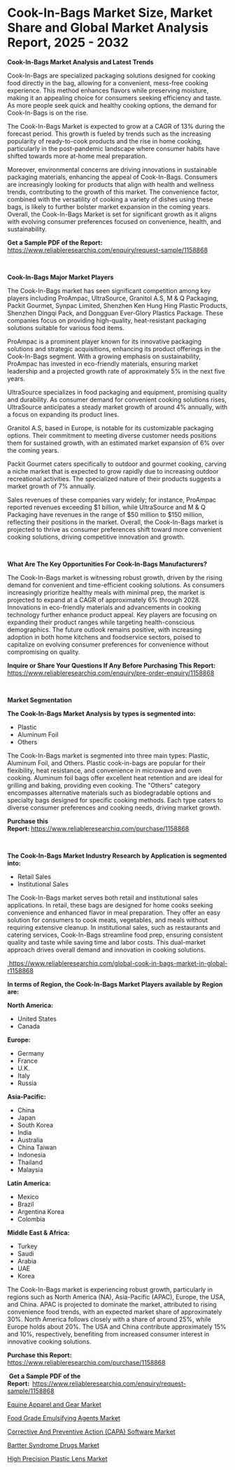 <p><h1>Cook-In-Bags Market Size, Market Share and Global Market Analysis Report, 2025 - 2032</h1></p><p><strong>Cook-In-Bags Market Analysis and Latest Trends</strong></p>
<p><p>Cook-In-Bags are specialized packaging solutions designed for cooking food directly in the bag, allowing for a convenient, mess-free cooking experience. This method enhances flavors while preserving moisture, making it an appealing choice for consumers seeking efficiency and taste. As more people seek quick and healthy cooking options, the demand for Cook-In-Bags is on the rise.</p><p>The Cook-In-Bags Market is expected to grow at a CAGR of 13% during the forecast period. This growth is fueled by trends such as the increasing popularity of ready-to-cook products and the rise in home cooking, particularly in the post-pandemic landscape where consumer habits have shifted towards more at-home meal preparation. </p><p>Moreover, environmental concerns are driving innovations in sustainable packaging materials, enhancing the appeal of Cook-In-Bags. Consumers are increasingly looking for products that align with health and wellness trends, contributing to the growth of this market. The convenience factor, combined with the versatility of cooking a variety of dishes using these bags, is likely to further bolster market expansion in the coming years. Overall, the Cook-In-Bags Market is set for significant growth as it aligns with evolving consumer preferences focused on convenience, health, and sustainability.</p></p>
<p><strong>Get a Sample PDF of the Report:&nbsp;</strong> <a href="https://www.reliableresearchiq.com/enquiry/request-sample/1158868?utm_campaign=1102&utm_medium=2&utm_source=Github&utm_content=ia&utm_term=22032025&utm_id=cook-in-bags">https://www.reliableresearchiq.com/enquiry/request-sample/1158868</a></p>
<p>&nbsp;</p>
<p><strong>Cook-In-Bags Major Market Players</strong></p>
<p><p>The Cook-In-Bags market has seen significant competition among key players including ProAmpac, UltraSource, Granitol A.S, M & Q Packaging, Packit Gourmet, Synpac Limited, Shenzhen Ken Hung Hing Plastic Products, Shenzhen Dingqi Pack, and Dongguan Ever-Glory Plastics Package. These companies focus on providing high-quality, heat-resistant packaging solutions suitable for various food items.</p><p>ProAmpac is a prominent player known for its innovative packaging solutions and strategic acquisitions, enhancing its product offerings in the Cook-In-Bags segment. With a growing emphasis on sustainability, ProAmpac has invested in eco-friendly materials, ensuring market leadership and a projected growth rate of approximately 5% in the next five years.</p><p>UltraSource specializes in food packaging and equipment, promising quality and durability. As consumer demand for convenient cooking solutions rises, UltraSource anticipates a steady market growth of around 4% annually, with a focus on expanding its product lines.</p><p>Granitol A.S, based in Europe, is notable for its customizable packaging options. Their commitment to meeting diverse customer needs positions them for sustained growth, with an estimated market expansion of 6% over the coming years.</p><p>Packit Gourmet caters specifically to outdoor and gourmet cooking, carving a niche market that is expected to grow rapidly due to increasing outdoor recreational activities. The specialized nature of their products suggests a market growth of 7% annually.</p><p>Sales revenues of these companies vary widely; for instance, ProAmpac reported revenues exceeding $1 billion, while UltraSource and M & Q Packaging have revenues in the range of $50 million to $150 million, reflecting their positions in the market. Overall, the Cook-In-Bags market is projected to thrive as consumer preferences shift toward more convenient cooking solutions, driving competitive innovation and growth.</p></p>
<p>&nbsp;</p>
<p><strong>What Are The Key Opportunities For Cook-In-Bags Manufacturers?</strong></p>
<p><p>The Cook-In-Bags market is witnessing robust growth, driven by the rising demand for convenient and time-efficient cooking solutions. As consumers increasingly prioritize healthy meals with minimal prep, the market is projected to expand at a CAGR of approximately 6% through 2028. Innovations in eco-friendly materials and advancements in cooking technology further enhance product appeal. Key players are focusing on expanding their product ranges while targeting health-conscious demographics. The future outlook remains positive, with increasing adoption in both home kitchens and foodservice sectors, poised to capitalize on evolving consumer preferences for convenience without compromising on quality.</p></p>
<p><strong>Inquire or Share Your Questions If Any Before Purchasing This Report:</strong> <a href="https://www.reliableresearchiq.com/enquiry/pre-order-enquiry/1158868?utm_campaign=1102&utm_medium=2&utm_source=Github&utm_content=ia&utm_term=22032025&utm_id=cook-in-bags">https://www.reliableresearchiq.com/enquiry/pre-order-enquiry/1158868</a></p>
<p>&nbsp;</p>
<p><strong>Market Segmentation</strong></p>
<p><strong>The Cook-In-Bags Market Analysis by types is segmented into:</strong></p>
<p><ul><li>Plastic</li><li>Aluminum Foil</li><li>Others</li></ul></p>
<p><p>The Cook-In-Bags market is segmented into three main types: Plastic, Aluminum Foil, and Others. Plastic cook-in-bags are popular for their flexibility, heat resistance, and convenience in microwave and oven cooking. Aluminum foil bags offer excellent heat retention and are ideal for grilling and baking, providing even cooking. The "Others" category encompasses alternative materials such as biodegradable options and specialty bags designed for specific cooking methods. Each type caters to diverse consumer preferences and cooking needs, driving market growth.</p></p>
<p><strong>Purchase this Report:&nbsp;</strong><a href="https://www.reliableresearchiq.com/purchase/1158868?utm_campaign=1102&utm_medium=2&utm_source=Github&utm_content=ia&utm_term=22032025&utm_id=cook-in-bags">https://www.reliableresearchiq.com/purchase/1158868</a></p>
<p>&nbsp;</p>
<p><strong>The Cook-In-Bags Market Industry Research by Application is segmented into:</strong></p>
<p><ul><li>Retail Sales</li><li>Institutional Sales</li></ul></p>
<p><p>The Cook-In-Bags market serves both retail and institutional sales applications. In retail, these bags are designed for home cooks seeking convenience and enhanced flavor in meal preparation. They offer an easy solution for consumers to cook meats, vegetables, and meals without requiring extensive cleanup. In institutional sales, such as restaurants and catering services, Cook-In-Bags streamline food prep, ensuring consistent quality and taste while saving time and labor costs. This dual-market approach drives overall demand and innovation in cooking solutions.</p></p>
<p><a href="https://www.reliableresearchiq.com/global-cook-in-bags-market-in-global-r1158868?utm_campaign=1102&utm_medium=2&utm_source=Github&utm_content=ia&utm_term=22032025&utm_id=cook-in-bags">&nbsp;https://www.reliableresearchiq.com/global-cook-in-bags-market-in-global-r1158868</a></p>
<p><strong>In terms of Region, the Cook-In-Bags Market Players available by Region are:</strong></p>
<p>
    <p> <strong> North America: </strong>
        <ul>
            <li>United States</li>
            <li>Canada</li>
        </ul>
        </p> 
    <p> <strong> Europe: </strong>
        <ul>
            <li>Germany</li>
            <li>France</li>
            <li>U.K.</li>
            <li>Italy</li>
            <li>Russia</li>
        </ul>
        </p> 
    <p> <strong> Asia-Pacific: </strong>
        <ul>
            <li>China</li>
            <li>Japan</li>
            <li>South Korea</li>
            <li>India</li>
            <li>Australia</li>
            <li>China Taiwan</li>
            <li>Indonesia</li>
            <li>Thailand</li>
            <li>Malaysia</li>
        </ul>
        </p> 
    <p> <strong> Latin America: </strong>
        <ul>
            <li>Mexico</li>
            <li>Brazil</li>
            <li>Argentina Korea</li>
            <li>Colombia</li>
        </ul>
        </p> 
    <p> <strong> Middle East & Africa: </strong>
        <ul>
            <li>Turkey</li>
            <li>Saudi</li>
            <li>Arabia</li>
            <li>UAE</li>
            <li>Korea</li>
        </ul>
    </p>
    </p>
<p><p>The Cook-In-Bags market is experiencing robust growth, particularly in regions such as North America (NA), Asia-Pacific (APAC), Europe, the USA, and China. APAC is projected to dominate the market, attributed to rising convenience food trends, with an expected market share of approximately 30%. North America follows closely with a share of around 25%, while Europe holds about 20%. The USA and China contribute approximately 15% and 10%, respectively, benefiting from increased consumer interest in innovative cooking solutions.</p></p>
<p><strong>Purchase this Report: </strong><a href="https://www.reliableresearchiq.com/purchase/1158868?utm_campaign=1102&utm_medium=2&utm_source=Github&utm_content=ia&utm_term=22032025&utm_id=cook-in-bags">https://www.reliableresearchiq.com/purchase/1158868</a></p>
<p>&nbsp;<strong>Get a Sample PDF of the Report:&nbsp;&nbsp;</strong><a href="https://www.reliableresearchiq.com/enquiry/request-sample/1158868?utm_campaign=1102&utm_medium=2&utm_source=Github&utm_content=ia&utm_term=22032025&utm_id=cook-in-bags">https://www.reliableresearchiq.com/enquiry/request-sample/1158868</a></p>
<p><strong></strong></p>
<p><p><a href="https://github.com/sacmatidora/Market-Research-Report-List-1/blob/main/equine-apparel-and-gear-market.md?utm_campaign=1102&utm_medium=2&utm_source=Github&utm_content=ia&utm_term=22032025&utm_id=cook-in-bags">Equine Apparel and Gear Market</a></p><p><a href="https://github.com/zalubakoraka/Market-Research-Report-List-1/blob/main/food-grade-emulsifying-agents-market.md?utm_campaign=1102&utm_medium=2&utm_source=Github&utm_content=ia&utm_term=22032025&utm_id=cook-in-bags">Food Grade Emulsifying Agents Market</a></p><p><a href="https://github.com/cingozascard/Market-Research-Report-List-1/blob/main/corrective-and-preventive-action-capa-software-market.md?utm_campaign=1102&utm_medium=2&utm_source=Github&utm_content=ia&utm_term=22032025&utm_id=cook-in-bags">Corrective And Preventive Action (CAPA) Software Market</a></p><p><a href="https://github.com/yaldotiedegq/Market-Research-Report-List-1/blob/main/bartter-syndrome-drugs-market.md?utm_campaign=1102&utm_medium=2&utm_source=Github&utm_content=ia&utm_term=22032025&utm_id=cook-in-bags">Bartter Syndrome Drugs Market</a></p><p><a href="https://github.com/airitaursela/Market-Research-Report-List-1/blob/main/high-precision-plastic-lens-market.md?utm_campaign=1102&utm_medium=2&utm_source=Github&utm_content=ia&utm_term=22032025&utm_id=cook-in-bags">High Precision Plastic Lens Market</a></p></p>